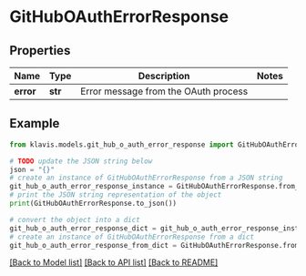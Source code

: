 # GitHubOAuthErrorResponse


## Properties

Name | Type | Description | Notes
------------ | ------------- | ------------- | -------------
**error** | **str** | Error message from the OAuth process | 

## Example

```python
from klavis.models.git_hub_o_auth_error_response import GitHubOAuthErrorResponse

# TODO update the JSON string below
json = "{}"
# create an instance of GitHubOAuthErrorResponse from a JSON string
git_hub_o_auth_error_response_instance = GitHubOAuthErrorResponse.from_json(json)
# print the JSON string representation of the object
print(GitHubOAuthErrorResponse.to_json())

# convert the object into a dict
git_hub_o_auth_error_response_dict = git_hub_o_auth_error_response_instance.to_dict()
# create an instance of GitHubOAuthErrorResponse from a dict
git_hub_o_auth_error_response_from_dict = GitHubOAuthErrorResponse.from_dict(git_hub_o_auth_error_response_dict)
```
[[Back to Model list]](../README.md#documentation-for-models) [[Back to API list]](../README.md#documentation-for-api-endpoints) [[Back to README]](../README.md)


